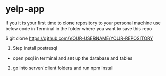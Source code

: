 # yelp-app


If you it is your first time to clone repository to your personal machine use below code in Terminal in the folder where you want to save this repo

$ git clone https://github.com/YOUR-USERNAME/YOUR-REPOSITORY


1. Step install postresql

- open psql in terminal and set up the database and tables

2. go into server/ client folders and run npm install
